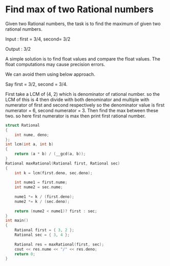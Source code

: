 # Find max of two Rational numbers

Given two Rational numbers, the task is to find the maximum of given two rational numbers.
    
Input : first = 3/4, second= 3/2
    
Output : 3/2
    
A simple solution is to find float values and compare the float values. The float computations may cause precision errors.
    
We can avoid them using below approach.
    
Say first = 3/2, second = 3/4.
    
First take a LCM of (4, 2) which is denominator of rational number. so the LCM of this is 4
then divide with both denominator and multiple with numerator of first and second respectively 
so the denominator value is first numerator = 6, second numerator = 3.
Then find the max between these two. so here first numerator is max then print first rational number.

```cpp
struct Rational 
{ 
    int nume, deno; 
}; 
int lcm(int a, int b)  
{ 
    return (a * b) / (__gcd(a, b)); 
} 
Rational maxRational(Rational first, Rational sec) 
{ 
    int k = lcm(first.deno, sec.deno); 
    
    int nume1 = first.nume; 
    int nume2 = sec.nume; 
  
    nume1 *= k / (first.deno); 
    nume2 *= k / (sec.deno); 
  
    return (nume2 < nume1)? first : sec; 
} 
int main() 
{ 
    Rational first = { 3, 2 }; 
    Rational sec = { 3, 4 }; 
  
    Rational res = maxRational(first, sec); 
    cout << res.nume << "/" << res.deno; 
    return 0; 
} 
```
